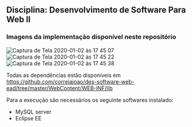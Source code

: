 ## Disciplina: Desenvolvimento de Software Para Web II 

### Imagens da implementação disponível neste repositório

![Captura de Tela 2020-01-02 às 17 45 07](https://user-images.githubusercontent.com/12295778/71692082-b6448480-2d87-11ea-845f-ae2002e47d89.png)
![Captura de Tela 2020-01-02 às 17 45 22](https://user-images.githubusercontent.com/12295778/71692084-b6dd1b00-2d87-11ea-8824-60ae50dc281a.png)
![Captura de Tela 2020-01-02 às 17 45 38](https://user-images.githubusercontent.com/12295778/71692086-b6dd1b00-2d87-11ea-8d90-8d3edd2dc1e3.png)

Todas as dependências estão disponíveis em https://github.com/correiajoao/des-software-web-ead/tree/master/WebContent/WEB-INF/lib

Para a execução são necessários os seguinte softwares instalado:
  - MySQL server
  - Eclipse EE
 
